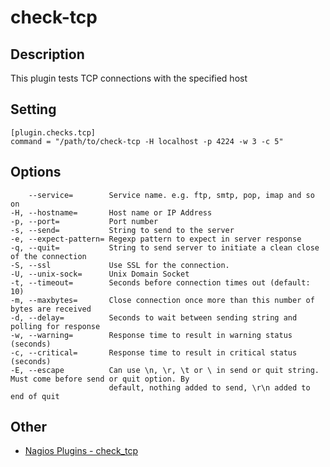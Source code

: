 # check-tcp

## Description

This plugin tests TCP connections with the specified host

## Setting

```
[plugin.checks.tcp]
command = "/path/to/check-tcp -H localhost -p 4224 -w 3 -c 5"
```

## Options

```
    --service=        Service name. e.g. ftp, smtp, pop, imap and so on
-H, --hostname=       Host name or IP Address
-p, --port=           Port number
-s, --send=           String to send to the server
-e, --expect-pattern= Regexp pattern to expect in server response
-q, --quit=           String to send server to initiate a clean close of the connection
-S, --ssl             Use SSL for the connection.
-U, --unix-sock=      Unix Domain Socket
-t, --timeout=        Seconds before connection times out (default: 10)
-m, --maxbytes=       Close connection once more than this number of bytes are received
-d, --delay=          Seconds to wait between sending string and polling for response
-w, --warning=        Response time to result in warning status (seconds)
-c, --critical=       Response time to result in critical status (seconds)
-E, --escape          Can use \n, \r, \t or \ in send or quit string. Must come before send or quit option. By
                      default, nothing added to send, \r\n added to end of quit
```

## Other

* [Nagios Plugins - check_tcp](https://www.monitoring-plugins.org/doc/man/check_tcp.html)
